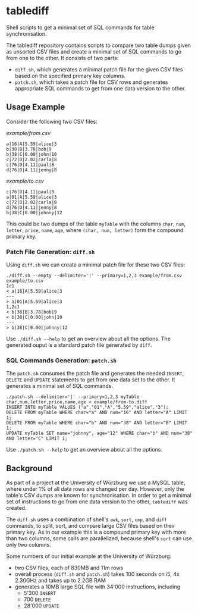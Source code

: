 # tablediff

Shell scripts to get a minimal set of SQL commands for table synchronisation.

The tablediff repository contains scripts to compare two table dumps given as unsorted CSV files and create a minimal set of SQL commands to go from one to the other. It consists of two parts:
- `diff.sh`, which generates a minimal patch file for the given CSV files based on the specified primary key columns.
- `patch.sh`, which takes a patch file for CSV rows and generates appropriate SQL commands to get from one data version to the other.

## Usage Example

Consider the following two CSV files:

*example/from.csv*
```
a|16|A|5.59|alice|3
b|38|B|3.78|bob|9
b|38|C|0.00|john|10
c|72|D|2.02|carla|8
c|76|D|4.11|paul|8
d|76|D|4.11|jenny|8
```

*example/to.csv*
```
c|76|D|4.11|paul|8
a|01|A|5.59|alice|3
c|72|D|2.02|carla|8
d|76|D|4.11|jenny|8
b|38|C|0.00|johnny|12
```

This could be two dumps of the table `myTable` with the columns `char`, `num`, `letter`, `price`, `name`, `age`, where `(char, num, letter)` form the compound primary key.

### Patch File Generation: `diff.sh`

Using `diff.sh` we can create a minimal patch file for these two CSV files:

```
./diff.sh --empty --delimiter='|' --primary=1,2,3 example/from.csv example/to.csv
1c1
< a|16|A|5.59|alice|3
---
> a|01|A|5.59|alice|3
1,2c1
< b|38|B|3.78|bob|9
< b|38|C|0.00|john|10
---
> b|38|C|0.00|johnny|12
```

Use `./diff.sh --help` to get an overview about all the options. The generated ouput is a standard patch file generated by `diff`.

### SQL Commands Generation: `patch.sh`

The `patch.sh` consumes the patch file and generates the needed `INSERT`, `DELETE` and `UPDATE` statements to get from one data set to the other. It generates a minimal set of SQL commands.

```
./patch.sh --delimiter='|' --primary=1,2,3 myTable char,num,letter,price,name,age < example/from-to.diff 
INSERT INTO myTable VALUES ("a","01","A","5.59","alice","3");
DELETE FROM myTable WHERE char="a" AND num="16" AND letter="A" LIMIT 1;
DELETE FROM myTable WHERE char="b" AND num="38" AND letter="B" LIMIT 1;
UPDATE myTable SET name="johnny", age="12" WHERE char="b" AND num="38" AND letter="C" LIMIT 1;
```

Use `./patch.sh --help` to get an overview about all the options.

## Background

As part of a project at the University of Würzburg we use a MySQL table, where under 1% of all data rows are changed per day. However, only the table's CSV dumps are known for synchronisation. In order to get a minimal set of instructions to go from one data version to the other, `tablediff` was created.

The `diff.sh` uses a combination of shell's `awk`, `sort`, `cmp`, and `diff` commands, to split, sort, and compare large CSV files based on their primary key. As in our example this is a compound primary key with more than two columns, some calls are parallelized, because shell's `sort` can use only two columns.

Some numbers of our initial example at the University of Würzburg:
- two CSV files, each of 830MB and 11m rows
- overall process (`diff.sh` and `patch.sh`) takes 100 seconds on i5, 4x 2.30GHz and takes up to 2.2GB RAM
- generates a 10MB large SQL file with 34'000 instructions, including
  - 5'300 `INSERT`
  - 700 `DELETE`
  - 28'000 `UPDATE`
